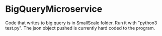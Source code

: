 # BigQueryMicroservice

Code that writes to big query is in SmallScale folder.
Run it with "python3 test.py". The json object pushed is currently hard coded to the program.
